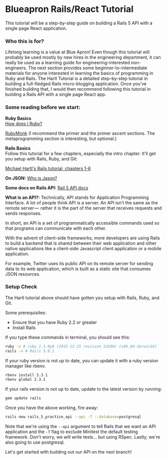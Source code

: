 # Blueapron Rails/React Tutorial

This tutorial will be a step-by-step guide on building a Rails 5 API with
a single page React application.

### Who this is for?

Lifelong learning is a value at Blue Apron! Even though this tutorial will
probably be used mostly by new hires in the engineering department, it can really
be used as a learning guide for engineering-interested non-engineers. The next section
provides some beginner-to-intermediate materials for anyone interested in learning
the basics of programming in Ruby and Rails. The Hartl Tutorial is a detailed
step-by-step tutorial in building a full-fledged Rails micro-blogging application.
Once you've finished building that, I would then recommend following this tutorial
in building a Rails API with a single page React app.

### Some reading before we start:

**Ruby Basics**  
[How does I Ruby?](http://tutorials.jumpstartlab.com/projects/ruby_in_100_minutes.html)

[RubyMonk](https://rubymonk.com/) (I recommend the primer and the primer ascent sections.
  The metaprogramming section is interesting, but optional.)

**Rails Basics**   
Follow this tutorial for a few chapters, especially the intro chapter. It'll get you
setup with Rails, Ruby, and Git:

[Michael Hartl's Rails tutorial, chapters 1-6](https://www.railstutorial.org/book/beginning)

**On JSON:**
[Who is Jason?](https://www.copterlabs.com/json-what-it-is-how-it-works-how-to-use-it/)

**Some docs on Rails API:**
[Rail 5 API docs](http://edgeguides.rubyonrails.org/api_app.html)

**What is an API?:**
Technically, API stands for Application Programming Interface.
A lot of people think API is a server. An API isn’t the same as the remote server — 
rather it is the part of the server that receives requests and sends responses.

In short, an  API is a set of programmatically accessible commands used so that
programs can communicate with each other.

With the advent of client-side frameworks, more developers are using Rails to build
a backend that is shared between their web application and other native applications
like a client-side Javascript client application or a mobile application.

For example, Twitter uses its public API on its remote server for sending data to its
web application, which is built as a static site that consumes JSON resources.

### Setup Check

The Hartl tutorial above should have gotten you setup with Rails, Ruby, and Git.

Some prerequisites:
- Ensure that you have Ruby 2.2 or greater
- Install Rails

If you type these commands in terminal, you should see this:
```bash
ruby -v # ruby 2.3.0p0 (2015-12-25 revision 53290) [x86_64-darwin16]
rails -v # Rails 5.0.1
```

If your ruby version is not up to date, you can update it with a ruby version manager like rbenv.

```bash
rbenv install 2.3.1
rbenv global 2.3.1
```

If your rails version is not up to date, update to the latest version by running:

```bash
gem update rails
```

Once you have the above working, fire away:

```bash
rails new rails_5_practice_api --api -T --database=postgresql
```

Note that we're using the `--api` argument to tell Rails that we want an API application
and the `-T` flag to exclude Minitest the default testing framework. Don't worry,
we will write tests... but using RSpec. Lastly, we're also going to use postgresql.

Let's get started with building out our API on the next branch!
